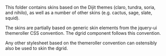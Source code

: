 This folder contains skins based on the Dijit themes (claro, tundra, soria, and nihilo),
as well as a number of other skins (e.g. cactus, sage, slate, squid).

The skins are partially based on generic skin elements from the jquery-ui themeroller CSS
convention. The dgrid component follows this convention.

Any other stylesheet based on the themeroller convention can ostensibly
also be used to skin the dgrid.